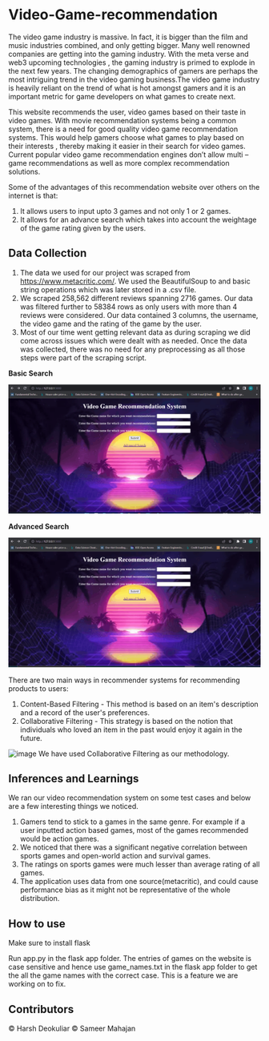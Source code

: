 # Video-Game-recommendation
The video game industry is massive. In fact, it is bigger than the film and music industries combined, and only getting bigger.
Many well renowned companies are getting into the gaming industry. With the meta verse and web3 upcoming technologies , the gaming industry is primed to explode in the next few years. The changing demographics of gamers are perhaps the most intriguing trend in the video gaming business.The video game industry is heavily reliant on the trend of what is hot amongst gamers and it is an important metric for game developers on what games to create next.

This website recommends the user, video games based on their taste in video games. With movie recommendation systems being a common system, there is a need for good quality video game recommendation systems. This would help gamers choose what games to play based on their interests , thereby making it easier in their search for video games. Current popular video game recommendation engines don’t allow multi – game recommendations as well as more complex recommendation solutions.

Some of the advantages of this recommendation website over others on the internet is that:
1. It allows users to input upto 3 games and not only 1 or 2 games.
2. It allows for an advance search which takes into account the weightage of the game rating given by the users.

## Data Collection
1. The data we used for our project was scraped from https://www.metacritic.com/. We used the BeautifulSoup to and basic string operations which was later stored in a .csv file. 
2. We scraped 258,562 different reviews spanning 2716 games. Our data was filtered further to 58384 rows as only users with more than 4 reviews were considered. Our data contained 3 columns, the username, the video game and the rating of the game by the user.
3. Most of our time went getting relevant data as during scraping we did come across issues which were dealt with as needed. Once the data was collected, there was no need for any preprocessing as all those steps were part of the scraping script. 

**Basic Search**

![](https://github.com/Deokuliar-1996/Video-Game-recommendation/blob/main/flask%20app/Basic_recommender.gif)

**Advanced Search**

![](https://github.com/Deokuliar-1996/Video-Game-recommendation/blob/main/flask%20app/Advanced_recommender.gif)



There are two main ways in recommender systems for recommending products to users:
1. Content-Based Filtering -  This method is based on an item's description and a record of the user's preferences. 
2. Collaborative Filtering - This strategy is based on the notion that individuals who loved an item in the past would enjoy it again in the future.

<img width="600" height="300" alt="image" src="https://user-images.githubusercontent.com/46833935/168930125-6fdcb088-14c8-4138-8059-8438462b8ded.png">
We have used Collaborative Filtering as our methodology.

## Inferences and Learnings
We ran our video recommendation system on some test cases and below are a few interesting things we noticed.

1. Gamers tend to stick to a games in the same genre. For example if a user inputted action based games, most of the games recommended would be action games.
2. We noticed that there was a significant negative correlation between sports games and open-world action and survival games.
3. The ratings on sports games were much lesser than average rating of all games. 
4. The application uses data from one source(metacritic), and could cause performance bias as it might not be representative of the whole distribution.

## How to use
Make sure to install flask

Run app.py in the flask app folder. The entries of games on the website is case sensitive and hence use game_names.txt in the flask app folder to get the all the game names with the correct case. This is a feature we are working on to fix.
	
## Contributors
© Harsh Deokuliar © Sameer Mahajan


